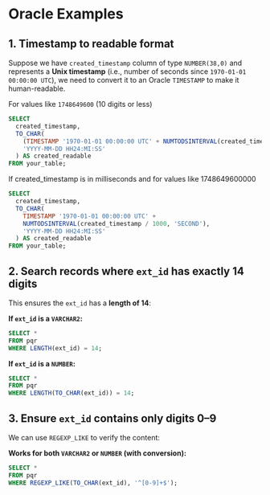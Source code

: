 # Oracle Examples

## 1. Timestamp to readable format

Suppose we have `created_timestamp` column of type `NUMBER(38,0)` and represents a **Unix timestamp** (i.e., number of seconds since `1970-01-01 00:00:00 UTC`), we need to convert it to an Oracle `TIMESTAMP` to make it human-readable.



For values like `1748649600` (10 digits or less)

```sql
SELECT
  created_timestamp,
  TO_CHAR(
    (TIMESTAMP '1970-01-01 00:00:00 UTC' + NUMTODSINTERVAL(created_timestamp, 'SECOND')),
    'YYYY-MM-DD HH24:MI:SS'
  ) AS created_readable
FROM your_table;
```

If created\_timestamp is in milliseconds and for values like 1748649600000

```sql
SELECT
  created_timestamp,
  TO_CHAR(
    TIMESTAMP '1970-01-01 00:00:00 UTC' +
    NUMTODSINTERVAL(created_timestamp / 1000, 'SECOND'),
    'YYYY-MM-DD HH24:MI:SS'
  ) AS created_readable
FROM your_table;
```

## 2. **Search records where `ext_id` has exactly 14 digits**

This ensures the `ext_id` has a **length of 14**:

**If `ext_id` is a `VARCHAR2`:**

```sql
SELECT *
FROM pqr
WHERE LENGTH(ext_id) = 14;
```

**If `ext_id` is a `NUMBER`:**

```sql
SELECT *
FROM pqr
WHERE LENGTH(TO_CHAR(ext_id)) = 14;
```

## **3. Ensure `ext_id` contains only digits 0–9**

We can use `REGEXP_LIKE` to verify the content:

**Works for both `VARCHAR2` or `NUMBER` (with conversion):**

```sql
SELECT *
FROM pqr
WHERE REGEXP_LIKE(TO_CHAR(ext_id), '^[0-9]+$');
```



